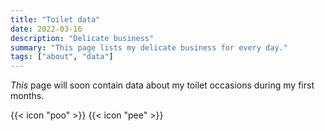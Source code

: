 ```yaml
---
title: "Toilet data"
date: 2022-03-16
description: "Delicate business"
summary: "This page lists my delicate business for every day."
tags: ["about", "data"]
---
```


_This_ page will soon contain data about my toilet occasions during my first months.  

{{< icon "poo" >}}
{{< icon "pee" >}}